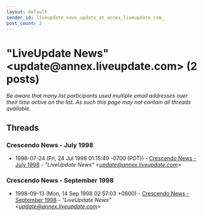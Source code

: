 ```yaml
---
layout: default
sender_id: liveupdate_news_update_at_annex_liveupdate_com_
post_count: 2
---
```


# "LiveUpdate News" <update<span>@</span>annex.liveupdate.com> (2 posts)

_Be aware that many list participants used multiple email addresses over their time active on the list. As such this page may not contain all threads available._

## Threads

### Crescendo News - July 1998
+ 1998-07-24 (Fri, 24 Jul 1998 01:15:49 -0700 (PDT)) - [Crescendo News - July 1998](/archive/1998/07/b30db08a7086451cc9389723ffa43c999e165ddcb22072e2edd5ac9f52a8d62e) - _"LiveUpdate News" \<update@annex.liveupdate.com\>_

### Crescendo News - September 1998
+ 1998-09-13 (Mon, 14 Sep 1998 02:57:03 +0800) - [Crescendo News - September 1998](/archive/1998/09/3c0b8e6ed826441dfbcebc6b946a6e28114e9780f8c058627a471bdc2446e3bc) - _"LiveUpdate News" \<update@annex.liveupdate.com\>_

